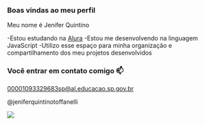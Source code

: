 ### Boas vindas ao meu perfil

Meu nome é Jenifer Quintino

-Estou estudando na [Alura](https://cursos.alura.com.br/dashboard)
-Estou me desenvolvendo na linguagem JavaScript
-Utilizo esse espaço para minha organização e compartilhamento dos meu projetos desenvolvidos

### Você entrar em contato comigo 📫

00001093329683sp@al.educacao.sp.gov.br

@jeniferquintinotoffanelli


![](https://media1.tenor.com/m/7GyHsInT8uoAAAAC/naruto.gif)
